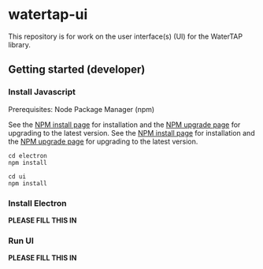 # watertap-ui

This repository is for work on the user interface(s) (UI) for the WaterTAP library.

## Getting started (developer)

### Install Javascript

Prerequisites: Node Package Manager (npm)

See the [NPM install page](https://docs.npmjs.com/downloading-and-installing-node-js-and-npm) for installation and the [NPM upgrade page](https://docs.npmjs.com/try-the-latest-stable-version-of-npm) for upgrading to the latest version.
See the [NPM install page](https://docs.npmjs.com/downloading-and-installing-node-js-and-npm) for installation and the [NPM upgrade page](https://docs.npmjs.com/try-the-latest-stable-version-of-npm) for upgrading to the latest version.

```console
cd electron
npm install

cd ui
npm install
```

### Install Electron

**PLEASE FILL THIS IN**

### Run UI

**PLEASE FILL THIS IN**

